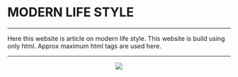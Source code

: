 # MODERN LIFE STYLE

----

Here this website is article on modern life style. This website is build using only html. Approx maximum html tags are used here.

----

<p align="center">
    <img src="new_artical.gif">
 </p>
